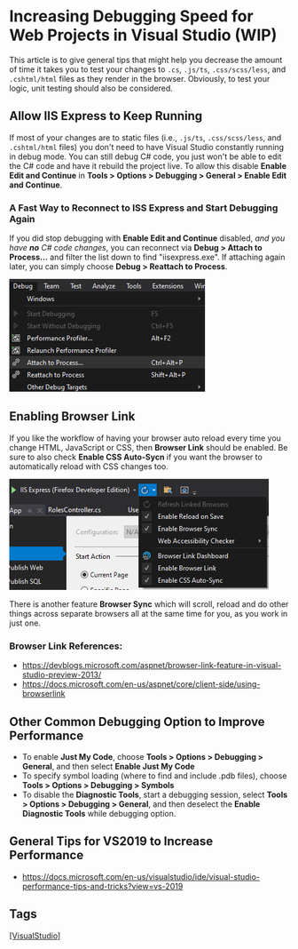 # Increasing Debugging Speed for Web Projects in Visual Studio (WIP)
This article is to give general tips that might help you decrease the amount of time it takes you to test your changes to `.cs`, `.js/ts`, `.css/scss/less`, and `.cshtml/html` files as they render in the browser. Obviously, to test your logic, unit testing should also be considered.

## Allow IIS Express to Keep Running
If most of your changes are to static files (i.e., `.js/ts`, `.css/scss/less`, and `.cshtml/html` files) you don't need to have Visual Studio constantly running in debug mode. You can still debug C# code, you just won't be able to edit the C# code and have it rebuild the project live.
To allow this disable **Enable Edit and Continue** in **Tools > Options > Debugging > General > Enable Edit and Continue**. 

### A Fast Way to Reconnect to ISS Express and Start Debugging Again
If you did stop debugging with **Enable Edit and Continue** disabled, *and you have **no** C# code changes*, you can reconnect via **Debug > Attach to Process...** and filter the list down to find "iisexpress.exe". If attaching again later, you can simply choose  **Debug > Reattach to Process**.

![image](uploads/dcac5565687d233e8dfc1ce8b25b1548/image.png)

## Enabling Browser Link
If you like the workflow of having your browser auto reload every time you change HTML, JavaScript or CSS, then **Browser Link** should be enabled. Be sure to also check **Enable CSS Auto-Sycn** if you want the browser to automatically reload with CSS changes too.

![image](uploads/6f84a3b5888eb8f3d0af9b74491ac228/image.png)

There is another feature **Browser Sync** which will scroll, reload and do other things across separate browsers all at the same time for you, as you work in just one.
### Browser Link References:
- https://devblogs.microsoft.com/aspnet/browser-link-feature-in-visual-studio-preview-2013/
- https://docs.microsoft.com/en-us/aspnet/core/client-side/using-browserlink

## Other Common Debugging Option to Improve Performance
- To enable **Just My Code**, choose **Tools > Options > Debugging > General**, and then select **Enable Just My Code**
- To specify symbol loading (where to find and include .pdb files), choose **Tools > Options > Debugging > Symbols**
- To disable the **Diagnostic Tools**, start a debugging session, select **Tools > Options > Debugging > General**, and then deselect the **Enable Diagnostic Tools** while debugging option.

## General Tips for VS2019 to Increase Performance
- https://docs.microsoft.com/en-us/visualstudio/ide/visual-studio-performance-tips-and-tricks?view=vs-2019

## Tags
[[VisualStudio]](https://code.cmich.edu/search?project_id=365&repository_ref=master&scope=wiki_blobs&search=VisualStudioTag)